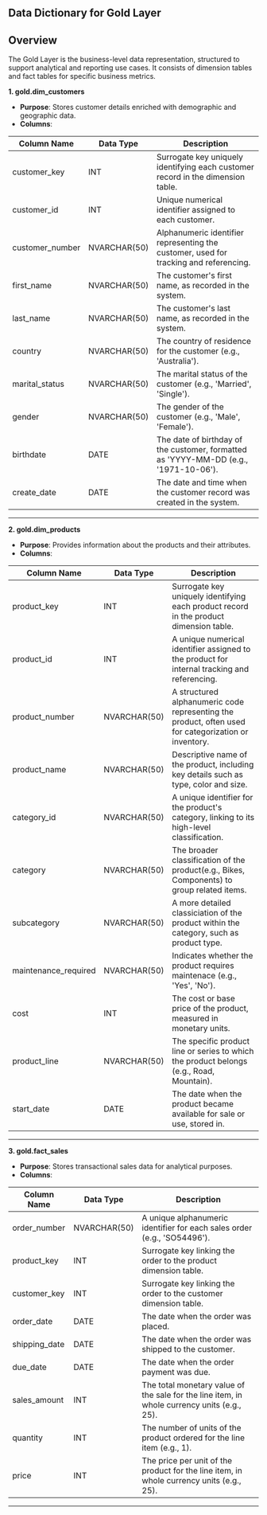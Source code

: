 Data Dictionary for Gold Layer 
-------------------------------------------------------------------------------------------------------------------
Overview 
-------------------------------------------------------------------------------------------------------------------

The Gold Layer is the business-level data representation, structured to support analytical and reporting use cases. It consists of dimension tables and fact tables for specific business metrics.

**1. gold.dim_customers**
  - **Purpose**: Stores customer details enriched with demographic and geographic data.
  - **Columns**: 

|  Column Name	          |  Data Type	            |  Description                                                                      |
|-------------------------|-------------------------|-----------------------------------------------------------------------------------|
|customer_key	            |  INT	                  |  Surrogate key uniquely identifying each customer record in the dimension table.  |
|customer_id	  	        |  INT                    |  Unique numerical identifier assigned to each customer.                           |
|customer_number		      |  NVARCHAR(50)           |  Alphanumeric identifier representing the customer, used for tracking and referencing.|          
|first_name		            |  NVARCHAR(50)           |  The customer's first name, as recorded in the system.                            |
|last_name		            |  NVARCHAR(50)           |  The customer's last name, as recorded in the system.                             |
|country		              |  NVARCHAR(50)           |  The country of residence for the customer (e.g., 'Australia').                   |
|marital_status	          |  NVARCHAR(50)           |  The marital status of the customer (e.g., 'Married', 'Single').                  |	
|gender		                |  NVARCHAR(50)           |  The gender of the customer (e.g., 'Male', 'Female').                             |	
|birthdate		            |  DATE                   |  The date of birthday of the customer, formatted as 'YYYY-MM-DD (e.g., '1971-10-06'). |	
|create_date		          |  DATE                   |  The date and time when the customer record was created in the system.            |	

-----------------------------------------------------------------------------------------------------------------------------------------
**2. gold.dim_products**
  - **Purpose**: Provides information about the products and their attributes.
  - **Columns**: 


|  Column Name	          |  Data Type	            |  Description                                                                      |
|-------------------------|-------------------------|-----------------------------------------------------------------------------------|
|product_key	            |  INT	                  |  Surrogate key uniquely identifying each product record in the product dimension table.  |
|product_id	            |  INT                    |  A unique numerical identifier assigned to the product for internal tracking and referencing.                           |
|product_number		      |  NVARCHAR(50)           |  A structured alphanumeric code representing the product, often used for categorization or inventory.|          
|product_name		            |  NVARCHAR(50)           |  Descriptive name of the product, including key details such as type, color and size.                            |
|category_id		            |  NVARCHAR(50)           |  A unique identifier for the product's category, linking to its high-level classification.                             |
|category		              |  NVARCHAR(50)           |  The broader classification of the product(e.g., Bikes, Components) to group related items.                   |
|subcategory	          |  NVARCHAR(50)           |  A more detailed classiciation of the product within the category, such as product type.                  |	
|maintenance_required		                |  NVARCHAR(50)           |  Indicates whether the product requires maintenace (e.g., 'Yes', 'No').                             |	
|cost		            |  INT                   |  The cost or base price of the product, measured in monetary units. |	
|product_line		          |  NVARCHAR(50)                   |  The specific product line or series to which the product belongs (e.g., Road, Mountain).           |
|start_date		          |  DATE                   |  The date when the product became available for sale or use, stored in.    

-----------------------------------------------------------------------------------------------------------------------------------------
**3. gold.fact_sales**
  - **Purpose**: Stores transactional sales data for analytical purposes.
  - **Columns**: 


|  Column Name	          |  Data Type	            |  Description                                                                      |
|-------------------------|-------------------------|-----------------------------------------------------------------------------------|
|order_number            |  NVARCHAR(50) 	                  |  A unique alphanumeric identifier for each sales order (e.g., 'SO54496').  |
|product_key            |  INT                    |  Surrogate key linking the order to the product dimension table.                           |
|customer_key			      |  INT          |  Surrogate key linking the order to the customer dimension table. |          
|order_date	            |  DATE          |  The date when the order was placed.                            |
|shipping_date		            |  DATE           |  The date when the order was shipped to the customer.                               |
|due_date		              |  DATE           |  The date when the order payment was due.                    |
|sales_amount	          |  INT           |  The total monetary value of the sale for the line item, in whole currency units (e.g., 25).                  |	
|quantity	                |  INT           |  The number of units of the product ordered for the line item (e.g., 1).                             |	
|price		            |  INT                   |  The price per unit of the product for the line item, in whole currency units (e.g., 25). |	

-----------------------------------------------------------------------------------------------------------------------------------------
